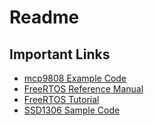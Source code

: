 # Readme

## Important Links

* [mcp9808 Example Code](https://github.com/UncleRus/esp-idf-lib/tree/master/examples/mcp9808/default)
* [FreeRTOS Reference Manual](https://www.freertos.org/a00106.html)
* [FreeRTOS Tutorial](https://www.digikey.com/en/maker/projects/what-is-a-realtime-operating-system-rtos/28d8087f53844decafa5000d89608016)
* [SSD1306 Sample Code](https://github.com/nopnop2002/esp-idf-ssd1306)
  
  
